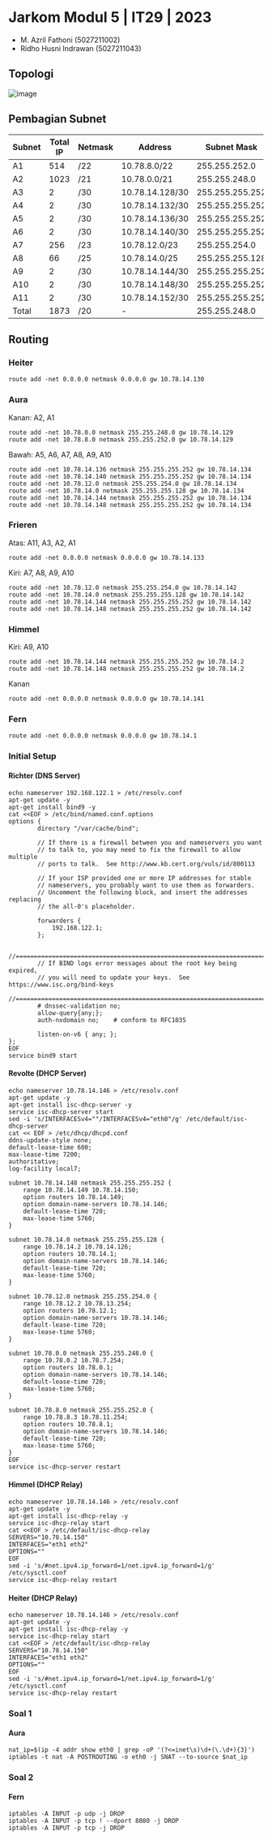 # Jarkom Modul 5 | IT29 | 2023
- M. Azril Fathoni (5027211002)
- Ridho Husni Indrawan (5027211043)

## Topologi
![image](https://github.com/0xazr/Jarkom-Modul-5-IT29-2023/assets/54212814/279d5684-c93c-4451-9070-e9eb05d6a301)
## Pembagian Subnet
| Subnet | Total IP | Netmask |     Address    |  Subnet Mask    |
|--------|----------|---------|----------------|-----------------|
|  A1    | 514      |  /22    | 10.78.8.0/22   | 255.255.252.0   | 
|  A2    | 1023     |  /21    | 10.78.0.0/21   | 255.255.248.0   |
|  A3    | 2        |  /30    | 10.78.14.128/30| 255.255.255.252 |
|  A4    | 2        |  /30    | 10.78.14.132/30| 255.255.255.252 |
|  A5    | 2        |  /30    | 10.78.14.136/30| 255.255.255.252 |
|  A6    | 2        |  /30    | 10.78.14.140/30| 255.255.255.252 |
|  A7    | 256      |  /23    | 10.78.12.0/23  | 255.255.254.0   |
|  A8    | 66       |  /25    | 10.78.14.0/25  | 255.255.255.128 |
|  A9    | 2        |  /30    | 10.78.14.144/30| 255.255.255.252 |
|  A10   | 2        |  /30    | 10.78.14.148/30| 255.255.255.252 |
|  A11   | 2        |  /30    | 10.78.14.152/30| 255.255.255.252 |
|  Total | 1873     |  /20    |      -         | 255.255.248.0   |

## Routing
### Heiter
```
route add -net 0.0.0.0 netmask 0.0.0.0 gw 10.78.14.130
```
### Aura
Kanan: A2, A1
```
route add -net 10.78.0.0 netmask 255.255.248.0 gw 10.78.14.129
route add -net 10.78.8.0 netmask 255.255.252.0 gw 10.78.14.129
```
Bawah: A5, A6, A7, A8, A9, A10
```
route add -net 10.78.14.136 netmask 255.255.255.252 gw 10.78.14.134
route add -net 10.78.14.140 netmask 255.255.255.252 gw 10.78.14.134
route add -net 10.78.12.0 netmask 255.255.254.0 gw 10.78.14.134
route add -net 10.78.14.0 netmask 255.255.255.128 gw 10.78.14.134
route add -net 10.78.14.144 netmask 255.255.255.252 gw 10.78.14.134
route add -net 10.78.14.148 netmask 255.255.255.252 gw 10.78.14.134
```
### Frieren
Atas: A11, A3, A2, A1
```
route add -net 0.0.0.0 netmask 0.0.0.0 gw 10.78.14.133
```
Kiri: A7, A8, A9, A10
```
route add -net 10.78.12.0 netmask 255.255.254.0 gw 10.78.14.142
route add -net 10.78.14.0 netmask 255.255.255.128 gw 10.78.14.142
route add -net 10.78.14.144 netmask 255.255.255.252 gw 10.78.14.142
route add -net 10.78.14.148 netmask 255.255.255.252 gw 10.78.14.142
```
### Himmel
Kiri: A9, A10
```
route add -net 10.78.14.144 netmask 255.255.255.252 gw 10.78.14.2
route add -net 10.78.14.148 netmask 255.255.255.252 gw 10.78.14.2
```
Kanan
```
route add -net 0.0.0.0 netmask 0.0.0.0 gw 10.78.14.141
```
### Fern
```
route add -net 0.0.0.0 netmask 0.0.0.0 gw 10.78.14.1
```

### Initial Setup
#### Richter (DNS Server)
```
echo nameserver 192.168.122.1 > /etc/resolv.conf
apt-get update -y
apt-get install bind9 -y
cat <<EOF > /etc/bind/named.conf.options
options {
        directory "/var/cache/bind";

        // If there is a firewall between you and nameservers you want
        // to talk to, you may need to fix the firewall to allow multiple
        // ports to talk.  See http://www.kb.cert.org/vuls/id/800113

        // If your ISP provided one or more IP addresses for stable
        // nameservers, you probably want to use them as forwarders.
        // Uncomment the following block, and insert the addresses replacing
        // the all-0's placeholder.

        forwarders {
            192.168.122.1;
        };

        //========================================================================
        // If BIND logs error messages about the root key being expired,
        // you will need to update your keys.  See https://www.isc.org/bind-keys
        //========================================================================
        # dnssec-validation no;
        allow-query{any;};
        auth-nxdomain no;    # conform to RFC1035

        listen-on-v6 { any; };
};
EOF
service bind9 start
```
#### Revolte (DHCP Server)
```
echo nameserver 10.78.14.146 > /etc/resolv.conf
apt-get update -y
apt-get install isc-dhcp-server -y
service isc-dhcp-server start
sed -i 's/INTERFACESv4=""/INTERFACESv4="eth0"/g' /etc/default/isc-dhcp-server
cat << EOF > /etc/dhcp/dhcpd.conf
ddns-update-style none;
default-lease-time 600;
max-lease-time 7200;
authoritative;
log-facility local7;

subnet 10.78.14.148 netmask 255.255.255.252 {
    range 10.78.14.149 10.78.14.150;
    option routers 10.78.14.149;
    option domain-name-servers 10.78.14.146;
    default-lease-time 720;
    max-lease-time 5760;
}

subnet 10.78.14.0 netmask 255.255.255.128 {
    range 10.78.14.2 10.78.14.126;
    option routers 10.78.14.1;
    option domain-name-servers 10.78.14.146;
    default-lease-time 720;
    max-lease-time 5760;
}

subnet 10.78.12.0 netmask 255.255.254.0 {
    range 10.78.12.2 10.78.13.254;
    option routers 10.78.12.1;
    option domain-name-servers 10.78.14.146;
    default-lease-time 720;
    max-lease-time 5760;
}

subnet 10.78.0.0 netmask 255.255.248.0 {
    range 10.78.0.2 10.78.7.254;
    option routers 10.78.0.1;
    option domain-name-servers 10.78.14.146;
    default-lease-time 720;
    max-lease-time 5760;
}

subnet 10.78.8.0 netmask 255.255.252.0 {
    range 10.78.8.3 10.78.11.254;
    option routers 10.78.8.1;
    option domain-name-servers 10.78.14.146;
    default-lease-time 720;
    max-lease-time 5760;
}
EOF
service isc-dhcp-server restart
```
#### Himmel (DHCP Relay)
```
echo nameserver 10.78.14.146 > /etc/resolv.conf
apt-get update -y
apt-get install isc-dhcp-relay -y
service isc-dhcp-relay start
cat <<EOF > /etc/default/isc-dhcp-relay
SERVERS="10.78.14.150"
INTERFACES="eth1 eth2"
OPTIONS=""
EOF
sed -i 's/#net.ipv4.ip_forward=1/net.ipv4.ip_forward=1/g' /etc/sysctl.conf
service isc-dhcp-relay restart
```
#### Heiter (DHCP Relay)
```
echo nameserver 10.78.14.146 > /etc/resolv.conf
apt-get update -y
apt-get install isc-dhcp-relay -y
service isc-dhcp-relay start
cat <<EOF > /etc/default/isc-dhcp-relay
SERVERS="10.78.14.150"
INTERFACES="eth1 eth2"
OPTIONS=""
EOF
sed -i 's/#net.ipv4.ip_forward=1/net.ipv4.ip_forward=1/g' /etc/sysctl.conf
service isc-dhcp-relay restart
```

### Soal 1
#### Aura
```
nat_ip=$(ip -4 addr show eth0 | grep -oP '(?<=inet\s)\d+(\.\d+){3}')
iptables -t nat -A POSTROUTING -o eth0 -j SNAT --to-source $nat_ip
```

### Soal 2
#### Fern
```
iptables -A INPUT -p udp -j DROP
iptables -A INPUT -p tcp ! --dport 8080 -j DROP
iptables -A INPUT -p tcp -j DROP
```
